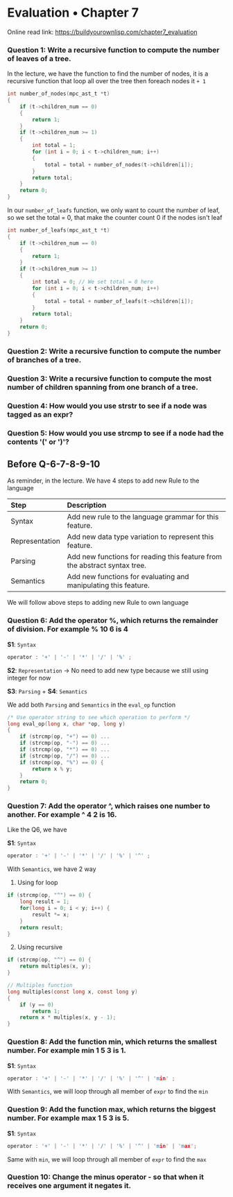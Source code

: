 # Evaluation • Chapter 7

Online read link: https://buildyourownlisp.com/chapter7_evaluation

### Question 1: Write a recursive function to compute the number of leaves of a tree.

In the lecture, we have the function to find the number of nodes, it is a recursive function that loop all over the tree then foreach nodes it `+ 1`

```c
int number_of_nodes(mpc_ast_t *t)
{
    if (t->children_num == 0)
    {
        return 1;
    }
    if (t->children_num >= 1)
    {
        int total = 1;
        for (int i = 0; i < t->children_num; i++)
        {
            total = total + number_of_nodes(t->children[i]);
        }
        return total;
    }
    return 0;
}
```

In our `number_of_leafs` function, we only want to count the number of leaf, so we set the total = 0, that make the counter count 0 if the nodes isn't leaf

```c
int number_of_leafs(mpc_ast_t *t)
{
    if (t->children_num == 0)
    {
        return 1;
    }
    if (t->children_num >= 1)
    {
        int total = 0; // We set total = 0 here
        for (int i = 0; i < t->children_num; i++)
        {
            total = total + number_of_leafs(t->children[i]);
        }
        return total;
    }
    return 0;
}
```


### Question 2: Write a recursive function to compute the number of branches of a tree.




### Question 3: Write a recursive function to compute the most number of children spanning from one branch of a tree.


### Question 4: How would you use strstr to see if a node was tagged as an expr?


### Question 5: How would you use strcmp to see if a node had the contents '(' or ')'?


## Before Q-6-7-8-9-10

As reminder, in the lecture. We have 4 steps to add new Rule to the language

| Step           | Description                                                               |
| :------------- | :------------------------------------------------------------------------ |
| Syntax         | Add new rule to the language grammar for this feature.                    |
| Representation | Add new data type variation to represent this feature.                    |
| Parsing        | Add new functions for reading this feature from the abstract syntax tree. |
| Semantics      | Add new functions for evaluating and manipulating this feature.           |

We will follow above steps to adding new Rule to own language

### Question 6: Add the operator %, which returns the remainder of division. For example % 10 6 is 4

**S1**: `Syntax`

```c
operator : '+' | '-' | '*' | '/' | '%' ; 
```

**S2**: `Representation` -> No need to add new type because we still using integer for now

**S3**: `Parsing` + **S4**: `Semantics` 

We add both `Parsing` and `Semantics` in the `eval_op` function

```c
/* Use operator string to see which operation to perform */
long eval_op(long x, char *op, long y)
{
    if (strcmp(op, "+") == 0) ...
    if (strcmp(op, "-") == 0) ...
    if (strcmp(op, "*") == 0) ...
    if (strcmp(op, "/") == 0) ...
    if (strcmp(op, "%") == 0) {
        return x % y;
    }
    return 0;
}
```

### Question 7: Add the operator ^, which raises one number to another. For example ^ 4 2 is 16.

Like the Q6, we have

**S1**: `Syntax`

```c
operator : '+' | '-' | '*' | '/' | '%' | '^' ; 
```

With `Semantics`, we have 2 way

1. Using for loop

```c
if (strcmp(op, "^") == 0) {
    long result = 1;
    for(long i = 0; i < y; i++) {
        result *= x;
    }
    return result;
}
```
2. Using recursive

```c
if (strcmp(op, "^") == 0) {
    return multiples(x, y);
}

// Multiples function
long multiples(const long x, const long y)
{
    if (y == 0)
        return 1;
    return x * multiples(x, y - 1);
}
```

### Question 8: Add the function min, which returns the smallest number. For example min 1 5 3 is 1.

**S1**: `Syntax`

```c
operator : '+' | '-' | '*' | '/' | '%' | '^' | 'min' ; 
```

With `Semantics`, we will loop through all member of `expr` to find the `min`

### Question 9: Add the function max, which returns the biggest number. For example max 1 5 3 is 5.

**S1**: `Syntax`

```c
operator : '+' | '-' | '*' | '/' | '%' | '^' | 'min' | 'max'; 
```

Same with `min`, we will loop through all member of `expr` to find the `max`

### Question 10: Change the minus operator - so that when it receives one argument it negates it.







